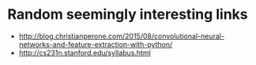 # Random seemingly interesting links

* http://blog.christianperone.com/2015/08/convolutional-neural-networks-and-feature-extraction-with-python/
* http://cs231n.stanford.edu/syllabus.html
